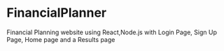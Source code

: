 # FinancialPlanner
Financial Planning website using React,Node.js with Login Page, Sign Up Page, Home page and a Results page
